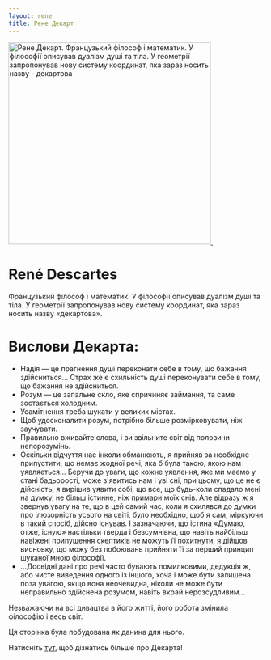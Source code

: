 ```yaml
---
layout: rene
title: Рене Декарт
---
```




<a href="/assets/images/Frans_Hals_-_Portret_van_René_Descartes.webp" data-fancybox="images" data-caption="Рене Декарт. Французький філософ і математик. У філософії описував дуалізм душі та тіла. У геометрії запропонував нову систему координат, яка зараз носить назву - декартова">
<picture>
  <img src="/assets/images/Frans_Hals_-_Portret_van_René_Descartes.webp" alt="Рене Декарт. Французький філософ і математик. У філософії описував дуалізм душі та тіла. У геометрії запропонував нову систему координат, яка зараз носить назву - декартова" class="rounded mx-auto d-block" width="400" height="auto">
</a>

<picture>
  <source srcset="/path/to/image.webp" type="image/webp">
  <img src="/path/to/image.jpg" alt="">
</picture>

<h1 class="rene text-center">René Descartes</h1>

<p class="lead">Французький філософ і математик. У філософії описував дуалізм душі та тіла. У геометрії запропонував нову систему координат, яка зараз носить назву «декартова».</p>

# Вислови Декарта:

 * Надія — це прагнення душі переконати себе в тому, що бажання здійсниться… Страх же є схильність душі переконувати себе в тому, що бажання не здійсниться.
 * Розум — це запальне скло, яке спричиняє займання, та саме зостається холодним.
 * Усамітнення треба шукати у великих містах.
 * Щоб удосконалити розум, потрібно більше розмірковувати, ніж заучувати.
 * Правильно вживайте слова, і ви звільните світ від половини непорозумінь.
 * Оскільки відчуття нас інколи обманюють, я прийняв за необхідне припустити, що немає жодної речі, яка б була такою, якою нам уявляється… Беручи до уваги, що кожне уявлення, яке ми маємо у стані бадьорості, може з'явитись нам і уві сні, при цьому, що це не є дійсність, я вирішив уявити собі, що все, що будь-коли спадало мені на думку, не більш істинне, ніж примари моїх снів. Але відразу ж я звернув увагу на те, що в цей самий час, коли я схилявся до думки про ілюзорність усього на світі, було необхідно, щоб я сам, міркуючи в такий спосіб, дійсно існував. І зазначаючи, що істина «Думаю, отже, існую» настільки тверда і безсумнівна, що навіть найбільш навіжені припущення скептиків не можуть її похитнути, я дійшов висновку, що можу без побоювань прийняти її за перший принцип шуканої мною філософії.
 * …Досвідні дані про речі часто бувають помилковими, дедукція ж, або чисте виведення одного із іншого, хоча і може бути залишена поза увагою, якщо вона неочевидна, ніколи не може бути неправильно здійснена розумом, навіть вкрай нерозсудливим…

Незважаючи на всі дивацтва в його житті, його робота змінила філософію і весь світ.

Ця сторінка була побудована як данина для нього.

Натисніть [тут](https://uk.wikipedia.org/wiki/Рене_Декарт), щоб дізнатись більше про Декарта!
